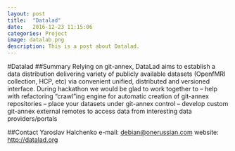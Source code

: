```yaml
---
layout: post
title:  "Datalad"
date:   2016-12-23 11:15:06
categories: Project
image: datalab.png
description: This is a post about Datalad.
---
```

#Datalad
##Summary
Relying on git-annex, DataLad aims to establish a data distribution delivering variety of publicly available datasets (OpenfMRI collection, HCP, etc) via convenient unified, distributed and versioned interface. During hackathon we would be glad to work together to – help with refactoring “crawl”ing engine for automatic creation of git-annex repositories – place your datasets under git-annex control – develop custom git-annex external remotes to access data from interesting data providers/portals

##Contact
Yaroslav Halchenko
e-mail: debian@onerussian.com
website: http://datalad.org